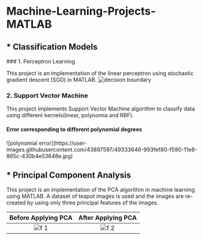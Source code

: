 # Machine-Learning-Projects-MATLAB
<h2> * Classification Models </h2>
###  1. Perceptron Learning
  
  This project is an implementation of the linear perceptron using stochastic gradient descent (SGD) in MATLAB.
  ![decision boundary](https://user-images.githubusercontent.com/43897597/49332985-d7cfad00-f584-11e8-8702-39c9a2e38ef5.jpg)
###  2. Support Vector Machine

  This project implements Support Vector Machine algorithm to classify data using different kernels(linear, polynomia and RBF).
  <h4> Error corresponding to different polynomial degrees </h4>
![polynomial error](https://user-images.githubusercontent.com/43897597/49333646-993fef80-f590-11e8-865c-430b4e53648e.jpg)

<h2> * Principal Component Analysis </h2>

This project is an implementation of the PCA algorithm in machine learning using MATLAB. A dataset of teapot images is used and the images are re-created by using only three principal features of the images.

Before Applying PCA        |  After Applying PCA
:-------------------------:|:-------------------------:
![f 1](https://user-images.githubusercontent.com/43897597/49427143-93086980-f770-11e8-9df1-926e968ed3ca.jpg) | ![f 2](https://user-images.githubusercontent.com/43897597/49427148-96035a00-f770-11e8-878b-16eacdbf2c8d.jpg)
